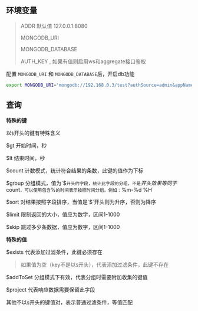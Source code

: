 
## 环境变量

> ADDR  默认值 127.0.0.1:8080
>
> MONGODB_URI
> 
> MONGODB_DATABASE
> 
> AUTH_KEY , 如果有值则启用ws和aggregate接口鉴权
>

配置 `MONGODB_URI` 和 `MONGODB_DATABASE`后，开启db功能

```bash
export MONGODB_URI='mongodb://192.168.0.3/test?authSource=admin&appName=ws' MONGODB_DATABASE="test"
```

## 查询

**特殊的键**

以`$`开头的键有特殊含义

$gt 开始时间，秒

$lt 结束时间，秒

$count 计数模式，统计符合结果的条数，此键的值作为下标

$group 分组模式，值为`$`开头的字段，统计此字段的分组，不是`$`开头效果等同于`$count`，可以使用包含`%`的时间表示按照时间分组，例如：`%m-%d %H`

$sort 对结果按照字段排序，当值是`$`开头则为升序，否则为降序

$limit 限制返回的大小，值应为数字，区间1-1000

$skip 跳过多少条数据，值应为数字，区间1-1000

**特殊的值**

$exists 代表添加过滤条件，此键必须存在

> 如果值为空（key不是以`$`开头），代表添加过滤条件，此键不存在

$addToSet 分组模式下有效，代表分组时需要附加收集的键值

$project 代表响应数据需要保留此字段

其他不以`$`开头的键值对，表示普通过滤条件，等值匹配

